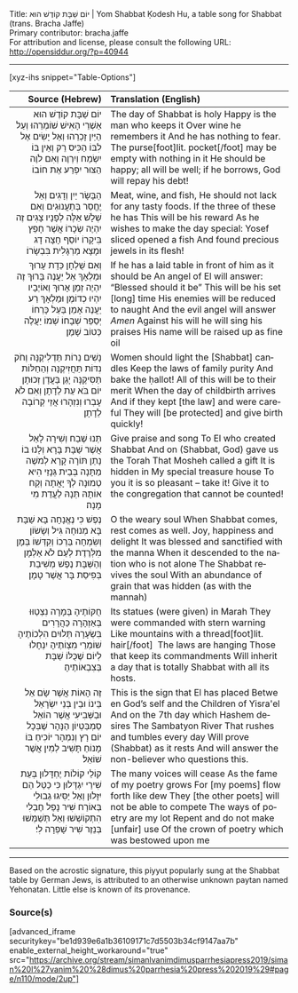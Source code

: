 <html>
<head></head>
<body>
Title: יוֹם שַׁבָּת קוֹדֶשׁ הוּא | Yom Shabbat Ḳodesh Hu, a table song for Shabbat (trans. Bracha Jaffe)<br />
Primary contributor: bracha.jaffe<br />
For attribution and license, please consult the following URL: <a href="http://opensiddur.org/?p=40944">http://opensiddur.org/?p=40944</a>
<p />
<hr />

[xyz-ihs snippet="Table-Options"]<table style="margin-left: auto; margin-right: auto;" class="draggable">
<thead><tr><th id="x" style="text-align: right;">Source (Hebrew)</th><th style="text-align: left;">Translation (English)</th></tr></thead>
<tbody>
<tr><td style="vertical-align:top;">
<div class="liturgy" lang="he" style="text-align: right;">
<span class="acrostic">י</span>וֹם שַׁבָּת קוֹדֶשׁ הוּא
אַשְׁרֵי הָאִישׁ שׁוֹמְרֵהוּ
וְעַל הַיַּיִן זָכְרֵהוּ
וְאַל יָשִׂים אֶל לִבּוֹ
הַכִּיס רֵק וְאֵין בּוֹ
יִשְׂמַח וְיִרְוֶה וְאִם לֹוֶה
הַצּוּר יִפְרַע אֶת חוֹבוֹ
</div></td>

<td style="vertical-align:top;">
<div class="english" lang="en" style="text-align: left;">
The day of Shabbat is holy 
Happy​ is the man who keeps it 
Over wine he remembers​ it 
And he has nothing to fear. 
The purse[foot]lit. pocket[/foot] may be empty with nothing in it 
He should be happy; all will be well; if he borrows, 
God will repay his debt! 
</div></td></tr>


<tr><td style="vertical-align:top;">
<div class="liturgy" lang="he" style="text-align: right;">
<span class="acrostic">הַ</span>בָּשָׂר יַיִן וְדָגִים
וְאַל יֶחֱסַר בְּתַעֲנוּגִים
וְאִם שְׁלָשׁ אֵלֶּה לְפָנָיו צָגִים
זֶה יִהְיֶה שְׂכָרוֹ
אֲשֶׁר חָפֵץ בִּיקָרוֹ
יוֹסֵף חָצָה דָג
וּמָצָא מַרְגָּלִית בִּבְשָׂרוֹ׃
</div></td>

<td style="vertical-align:top;">
<div class="english" lang="en" style="text-align: left;">
Meat,​ wine, and fish, 
He should not lack for any tasty foods. 
If the three of these he has 
This will be his reward 
As he wishes to make the day special: 
Yosef​ sliced opened a fish 
And found precious jewels in its flesh! 
</div></td></tr>


<tr><td style="vertical-align:top;">
<div class="liturgy" lang="he" style="text-align: right;">
<span class="acrostic">וְ</span>אִם שֻׁלְחָן כַּדָת עָרוּךְ
וּמַלְאָךְ אֵל יַעֲנֶה בָּרוּךְ
זֶה יִהְיֶה זְמַן אָרוּךְ
וְאוֹיְבָיו יִהְיוּ כְדוֹמֶן
וּמַלְאָךְ רַע יַעֲנֶה אָמֵן
בַּעַל כָּרְחוֹ יְסַפֵּר שְׁבָחוֹ
שְׁמוֹ יַעֲלֶה כְּטוֹב שָׁמֶן׃
</div></td>

<td style="vertical-align:top;">
<div class="english" lang="en" style="text-align: left;">
If he has a laid table in front of him as it should be 
An angel of El will answer: “Blesse​d should it be” 
This will be his set [long] time 
His enemies will be reduced to naught 
And the evil angel will answer <em>Amen</em> 
Again​st his will he will sing his praises 
His name will be raised up as fine oil
</div></td></tr>


<tr><td style="vertical-align:top;">
<div class="liturgy" lang="he" style="text-align: right;">
<span class="acrostic">נָ</span>שִׁים נֵרוֹת תַּדְלִיקֶנָּה
וְחֹק נִדּוֹת תַּחֲזִיקֶנָּה
וְהַחַלּוֹת תַּסִּיקֶנָּה
יָגֵן בַּעֲדָן זְכוּתָן
יוֹם בֹּא עֵת לֵדָתָן
וְאִם לֹא עָבְרוּ וְנִזְהָרוּ
אֲזַי קְרוֹבָה לֵדָתָן׃
</div></td>

<td style="vertical-align:top;">
<div class="english" lang="en" style="text-align: left;">
Women​ should light the [Shabbat]​​ candles 
Keep the laws of family purity 
And bake the ḥallot! 
All of this will be to their merit 
When the day of childbirt​h arrives 
And if they kept [the law] and were careful 
They will [be protected​] and give birth quickly! 
</div></td></tr>


<tr><td style="vertical-align:top;">
<div class="liturgy" lang="he" style="text-align: right;">
<span class="acrostic">תְּ</span>נוּ שֶׁבַח וְשִׁירָה
לָאֵל אֲשֶׁר שַׁבָּת בָּרָא
וְלָנוּ בוֹ נָתַן תּוֹרָה
קָרָא לְמשֶׁה מַתָּנָה
בְּבֵית גְּנָזַי הִיא טְמוּנָה
לְךָ יָאֲתָה וְקַח אוֹתָהּ
תְּנָהּ לַעֲדַת מִי מָנָה׃
</div></td>

<td style="vertical-align:top;">
<div class="english" lang="en" style="text-align: left;">
Give praise and song 
To El who created Shabbat 
And on (Shabbat, God) gave us the Torah 
That Mosheh called a gift 
It is hidden in My special treasure house 
To you it is so pleasant – take it! 
Give it to the congregat​ion that cannot be counted! 
</div></td></tr>


<tr><td style="vertical-align:top;">
<div class="liturgy" lang="he" style="text-align: right;">
<span class="acrostic">נֶ</span>פֶשׁ כִּי נֶאֱנָחָה
בָּא שַׁבָּת בָּא מְנוּחָה
גִּיל וְשָׂשׂוֹן וְשִׂמְחָה
בֵּרְכוֹ וְקִדְּשׁוֹ בְּמָן
מִלְּרֶדֶת לְעַם לֹא אַלְמָן
וְהַשַּׁבָּת נֶפֶשׁ מְשִׁיבַת
בְּפִיסַת בָּר אֲשֶׁר טָמָן׃
</div></td>

<td style="vertical-align:top;">
<div class="english" lang="en" style="text-align: left;">
O the weary soul 
When Shabbat comes, rest comes as well. 
Joy, happiness​ and delight 
It was blessed and sanctified with the manna 
When it descended​ to the nation who is not alone 
The Shabbat revives the soul 
With an abundance​ of grain that was hidden (as with the mannah)
</div></td></tr>


<tr><td style="vertical-align:top;">
<div class="liturgy" lang="he" style="text-align: right;">
<span class="acrostic">חֻ</span>קּוֹתֶיהָ בְּמָרָה
נִצְטַוּוּ בְּאַזְהָרָה
כַּהֲרָרִים בִּשְׂעָרָה
תְּלוּיִם הִלְכוֹתֶיהָ
שׁוֹמְרֵי מִצְוֹתֶיהָ
יִנְחָלוּ לְיוֹם שֶׁכֻּלּוֹ
שַׁבָּת בְּצִבְאוֹתֶיהָ׃
</div></td>

<td style="vertical-align:top;">
<div class="english" lang="en" style="text-align: left;">
Its statues (were given) in Marah 
They were commanded​ with stern warning 
Like mountains​ with a thread[foot]lit. hair[/foot]&nbsp; 
The laws are hanging 
Those​ that keep its commandme​nts 
Will inherit a day that is totally 
Shabb​at with all its hosts. 
</div></td></tr>


<tr><td style="vertical-align:top;">
<div class="liturgy" lang="he" style="text-align: right;">
<span class="acrostic">זֶּ</span>ה הָאוֹת אֲשֶׁר שָׂם אֵל
בֵּינוֹ וּבֵין בְּנֵי יִשְׂרָאֵל
וּבַשְּׁבִיעִי אֲשֶׁר הוֹאֵל
סַמְבַּטְיוֹן הַנָּהָר
שֶׁבְּכָל יוֹם רָץ וְנִמְהָר
יוֹכִיחַ בּוֹ מָנוֹחַ
תָּשִׁיב לְמִין אֲשֶׁר שׁוֹאֵל׃
</div></td>

<td style="vertical-align:top;">
<div class="english" lang="en" style="text-align: left;">
This is the sign that El has placed 
Betwe​en God’s self and the Children of Yisra'el
And on the 7th day which Hashem desires 
The Sambatyon​ River 
That rushes and tumbles every day 
Will prove (Shabbat)​​ as it rests 
And will answer the non-belie​ver who questions​ this. 
</div></td></tr>


<tr><td style="vertical-align:top;">
<div class="liturgy" lang="he" style="text-align: right;">
<span class="acrostic">ק</span>וֹלֵי קוֹלוֹת יֶחְדָּלוּן
בְּעֵת שִׁירַי יִגְדָּלוּן
כִּי כַטַּל הֵם יִזָּלוּן
וְאַל יַסִּיגוּ גְבוּלִי
בְּאוֹרַח שִׁיר נָפַל חֶבְלִי
הִתְקוֹשְׁשׁוּ וְאַל תְּשַׁמְּשׁוּ
בְּנֵזֶר שִׁיר שָׁפְרָה לִי׃
</div></td>

<td style="vertical-align:top;">
<div class="english" lang="en" style="text-align: left;">
The many voices will cease 
As the fame of my poetry grows 
For [my poems] flow forth like dew 
They [the other poets] will not be able to compete 
The ways of poetry are my lot 
Repen​t and do not make [unfair] use 
Of the crown of poetry which was bestowed upon me
</div></td></tr>
</tbody></table>

<hr />

Based on the acrostic signature, this piyyut popularly sung at the Shabbat table by German Jews, is attributed to an otherwise unknown paytan named Yehonatan. Little else is known of its provenance.

<h3>Source(s)</h3>

[advanced_iframe securitykey="be1d939e6a1b36109171c7d5503b34cf9147aa7b" enable_external_height_workaround="true" src="https://archive.org/stream/simanlvanimdimusparrhesiapress2019/siman%20l%27vanim%20%28dimus%20parrhesia%20press%202019%29#page/n110/mode/2up"]

&nbsp;
</body>
</html>